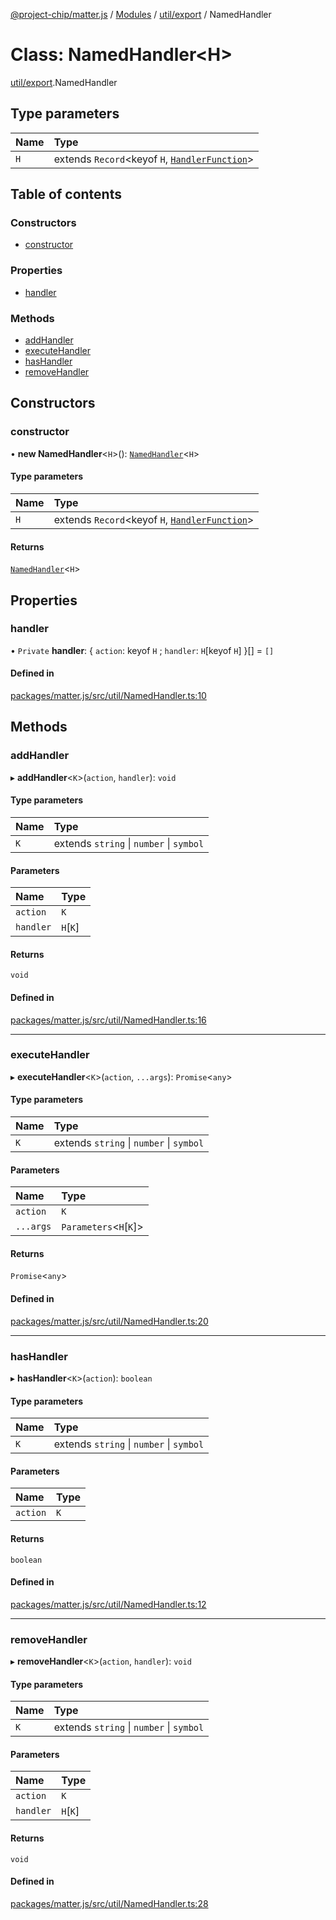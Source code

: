 [@project-chip/matter.js](../README.md) / [Modules](../modules.md) / [util/export](../modules/util_export.md) / NamedHandler

# Class: NamedHandler\<H\>

[util/export](../modules/util_export.md).NamedHandler

## Type parameters

| Name | Type |
| :------ | :------ |
| `H` | extends `Record`\<keyof `H`, [`HandlerFunction`](../modules/util_export.md#handlerfunction)\> |

## Table of contents

### Constructors

- [constructor](util_export.NamedHandler.md#constructor)

### Properties

- [handler](util_export.NamedHandler.md#handler)

### Methods

- [addHandler](util_export.NamedHandler.md#addhandler)
- [executeHandler](util_export.NamedHandler.md#executehandler)
- [hasHandler](util_export.NamedHandler.md#hashandler)
- [removeHandler](util_export.NamedHandler.md#removehandler)

## Constructors

### constructor

• **new NamedHandler**\<`H`\>(): [`NamedHandler`](util_export.NamedHandler.md)\<`H`\>

#### Type parameters

| Name | Type |
| :------ | :------ |
| `H` | extends `Record`\<keyof `H`, [`HandlerFunction`](../modules/util_export.md#handlerfunction)\> |

#### Returns

[`NamedHandler`](util_export.NamedHandler.md)\<`H`\>

## Properties

### handler

• `Private` **handler**: \{ `action`: keyof `H` ; `handler`: `H`[keyof `H`]  }[] = `[]`

#### Defined in

[packages/matter.js/src/util/NamedHandler.ts:10](https://github.com/project-chip/matter.js/blob/5f71eedebdb9fa54338bde320c311bb359b7455d/packages/matter.js/src/util/NamedHandler.ts#L10)

## Methods

### addHandler

▸ **addHandler**\<`K`\>(`action`, `handler`): `void`

#### Type parameters

| Name | Type |
| :------ | :------ |
| `K` | extends `string` \| `number` \| `symbol` |

#### Parameters

| Name | Type |
| :------ | :------ |
| `action` | `K` |
| `handler` | `H`[`K`] |

#### Returns

`void`

#### Defined in

[packages/matter.js/src/util/NamedHandler.ts:16](https://github.com/project-chip/matter.js/blob/5f71eedebdb9fa54338bde320c311bb359b7455d/packages/matter.js/src/util/NamedHandler.ts#L16)

___

### executeHandler

▸ **executeHandler**\<`K`\>(`action`, `...args`): `Promise`\<`any`\>

#### Type parameters

| Name | Type |
| :------ | :------ |
| `K` | extends `string` \| `number` \| `symbol` |

#### Parameters

| Name | Type |
| :------ | :------ |
| `action` | `K` |
| `...args` | `Parameters`\<`H`[`K`]\> |

#### Returns

`Promise`\<`any`\>

#### Defined in

[packages/matter.js/src/util/NamedHandler.ts:20](https://github.com/project-chip/matter.js/blob/5f71eedebdb9fa54338bde320c311bb359b7455d/packages/matter.js/src/util/NamedHandler.ts#L20)

___

### hasHandler

▸ **hasHandler**\<`K`\>(`action`): `boolean`

#### Type parameters

| Name | Type |
| :------ | :------ |
| `K` | extends `string` \| `number` \| `symbol` |

#### Parameters

| Name | Type |
| :------ | :------ |
| `action` | `K` |

#### Returns

`boolean`

#### Defined in

[packages/matter.js/src/util/NamedHandler.ts:12](https://github.com/project-chip/matter.js/blob/5f71eedebdb9fa54338bde320c311bb359b7455d/packages/matter.js/src/util/NamedHandler.ts#L12)

___

### removeHandler

▸ **removeHandler**\<`K`\>(`action`, `handler`): `void`

#### Type parameters

| Name | Type |
| :------ | :------ |
| `K` | extends `string` \| `number` \| `symbol` |

#### Parameters

| Name | Type |
| :------ | :------ |
| `action` | `K` |
| `handler` | `H`[`K`] |

#### Returns

`void`

#### Defined in

[packages/matter.js/src/util/NamedHandler.ts:28](https://github.com/project-chip/matter.js/blob/5f71eedebdb9fa54338bde320c311bb359b7455d/packages/matter.js/src/util/NamedHandler.ts#L28)
